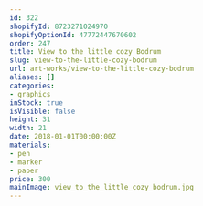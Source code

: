 ```yaml
---
id: 322
shopifyId: 8723271024970
shopifyOptionId: 47772447670602
order: 247
title: View to the little cozy Bodrum
slug: view-to-the-little-cozy-bodrum
url: art-works/view-to-the-little-cozy-bodrum
aliases: []
categories:
- graphics
inStock: true
isVisible: false
height: 31
width: 21
date: 2018-01-01T00:00:00Z
materials:
- pen
- marker
- paper
price: 300
mainImage: view_to_the_little_cozy_bodrum.jpg
---
```

